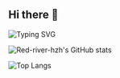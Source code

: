 ## Hi there 👋

![Typing SVG](https://readme-typing-svg.demolab.com/?lines=Welcome+to+my+Github;欢+迎+来+到+我+的+Github)

![Red-river-hzh's GitHub stats](https://github-readme-stats.vercel.app/api?username=Red-river-hzh)

![Top Langs](https://github-readme-stats.vercel.app/api/top-langs/?username=Red-river-hzh)

<!--
**Red-river-hzh/** is a ✨ _special_ ✨ repository because its `README.md` (this file) appears on your GitHub profile.

Here are some ideas to get you started:

- 🔭 I’m currently working on ...
- 🌱 I’m currently learning ...
- 👯 I’m looking to collaborate on ...
- 🤔 I’m looking for help with ...
- 💬 Ask me about ...
- 📫 How to reach me: ...
- 😄 Pronouns: ...
- ⚡ Fun fact: ...
-->
